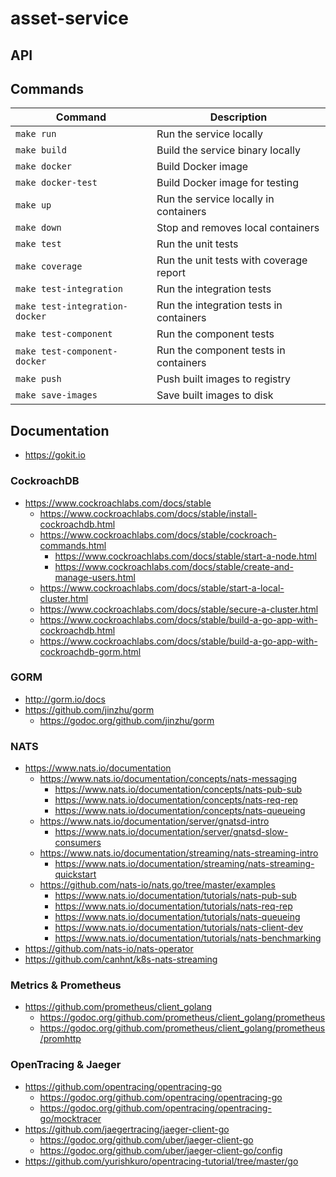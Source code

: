 # asset-service

## API

## Commands

| Command                        | Description                             |
|--------------------------------|-----------------------------------------|
| `make run`                     | Run the service locally                 |
| `make build`                   | Build the service binary locally        |
| `make docker`                  | Build Docker image                      |
| `make docker-test`             | Build Docker image for testing          |
| `make up`                      | Run the service locally in containers   |
| `make down`                    | Stop and removes local containers       |
| `make test`                    | Run the unit tests                      |
| `make coverage`                | Run the unit tests with coverage report |
| `make test-integration`        | Run the integration tests               |
| `make test-integration-docker` | Run the integration tests in containers |
| `make test-component`          | Run the component tests                 |
| `make test-component-docker`   | Run the component tests in containers   |
| `make push`                    | Push built images to registry           |
| `make save-images`             | Save built images to disk               |

## Documentation

  - https://gokit.io

### CockroachDB

  - https://www.cockroachlabs.com/docs/stable
    - https://www.cockroachlabs.com/docs/stable/install-cockroachdb.html
    - https://www.cockroachlabs.com/docs/stable/cockroach-commands.html
      - https://www.cockroachlabs.com/docs/stable/start-a-node.html
      - https://www.cockroachlabs.com/docs/stable/create-and-manage-users.html
    - https://www.cockroachlabs.com/docs/stable/start-a-local-cluster.html
    - https://www.cockroachlabs.com/docs/stable/secure-a-cluster.html
    - https://www.cockroachlabs.com/docs/stable/build-a-go-app-with-cockroachdb.html
    - https://www.cockroachlabs.com/docs/stable/build-a-go-app-with-cockroachdb-gorm.html

### GORM

  - http://gorm.io/docs
  - https://github.com/jinzhu/gorm
    - https://godoc.org/github.com/jinzhu/gorm

### NATS

  - https://www.nats.io/documentation
    - https://www.nats.io/documentation/concepts/nats-messaging
      - https://www.nats.io/documentation/concepts/nats-pub-sub
      - https://www.nats.io/documentation/concepts/nats-req-rep
      - https://www.nats.io/documentation/concepts/nats-queueing
    - https://www.nats.io/documentation/server/gnatsd-intro
      - https://www.nats.io/documentation/server/gnatsd-slow-consumers
    - https://www.nats.io/documentation/streaming/nats-streaming-intro
      - https://www.nats.io/documentation/streaming/nats-streaming-quickstart
    - https://github.com/nats-io/nats.go/tree/master/examples
      - https://www.nats.io/documentation/tutorials/nats-pub-sub
      - https://www.nats.io/documentation/tutorials/nats-req-rep
      - https://www.nats.io/documentation/tutorials/nats-queueing
      - https://www.nats.io/documentation/tutorials/nats-client-dev
      - https://www.nats.io/documentation/tutorials/nats-benchmarking
  - https://github.com/nats-io/nats-operator
  - https://github.com/canhnt/k8s-nats-streaming

### Metrics & Prometheus

  - https://github.com/prometheus/client_golang
    - https://godoc.org/github.com/prometheus/client_golang/prometheus
    - https://godoc.org/github.com/prometheus/client_golang/prometheus/promhttp

### OpenTracing & Jaeger

  - https://github.com/opentracing/opentracing-go
    - https://godoc.org/github.com/opentracing/opentracing-go
    - https://godoc.org/github.com/opentracing/opentracing-go/mocktracer
  - https://github.com/jaegertracing/jaeger-client-go
    - https://godoc.org/github.com/uber/jaeger-client-go
    - https://godoc.org/github.com/uber/jaeger-client-go/config
  - https://github.com/yurishkuro/opentracing-tutorial/tree/master/go
